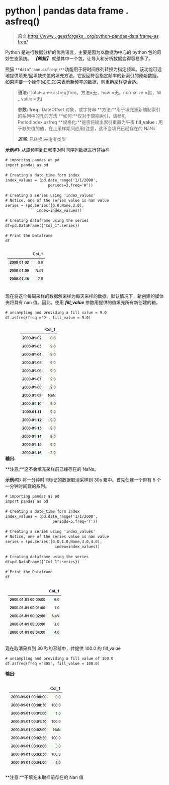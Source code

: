 # python | pandas data frame . asfreq()

> 原文:[https://www . geesforgeks . org/python-pandas-data frame-as freq/](https://www.geeksforgeeks.org/python-pandas-dataframe-asfreq/)

Python 是进行数据分析的优秀语言，主要是因为以数据为中心的 python 包的奇妙生态系统。 ***【熊猫】*** 就是其中一个包，让导入和分析数据变得容易多了。

熊猫 `**dataframe.asfreq()**`功能用于将时间序列转换为指定频率。该功能可选地提供填充/回填缺失值的填充方法。它返回符合指定频率的新索引的原始数据。如果需要一个操作(如汇总)来表示新频率的数据，则重新采样更合适。

> **语法:** DataFrame.asfreq(freq，方法=无，how =无，normalize =假，fill _ value =无)
> 
> **参数:**
> **freq :** DateOffset 对象，或字符串
> **方法:**用于填充重新编制索引的系列中的孔的方法
> **如何:**仅对于周期索引，请参见 PeriodIndex.asfreq
> **规格化:**是否将输出索引重置为午夜
> **fill_value :** 用于缺失值的值，在上采样期间应用(注意，这不会填充已经存在的 NaNs
> 
> ***返回:*** 已转换:来电者类型

**示例#1:** 从周频率到日频率对时间序列数据进行非抽样

```
# importing pandas as pd
import pandas as pd

# Creating a date_time form index 
index_values = (pd.date_range('1/1/2000',
                   periods=3,freq='W'))

# Creating a series using 'index_values'
# Notice, one of the series value is nan value
series = (pd.Series([0.0,None,2.0],
              index=index_values))

# Creating dataframe using the series
df=pd.DataFrame({"Col_1":series})

# Print the Dataframe
df
```

![](img/4cda130e284e49bf6174d953c5ba3591.png)

现在将这个每周采样的数据解采样为每天采样的数据。默认情况下，新创建的媒体夹将具有 nan 值。因此，使用 ***fill_value*** 参数用提供的值填充所有新创建的箱。

```
# unsampling and providing a fill value = 9.0
df.asfreq(freq ='D', fill_value = 9.0)
```

**输出:**
![](img/06daa16645fa67e257c2a7616d95038a.png)

**注意:**这不会填充采样前已经存在的 NaNs。

**示例#2:** 将一分钟时间标记的数据取消采样到 30s 箱中。首先创建一个带有 5 个一分钟时间戳的系列。

```
# importing pandas as pd
import pandas as pd

# Creating a date_time form index 
index_values = (pd.date_range('1/1/2000',
                     periods=5,freq='T'))

# Creating a series using 'index_values'
# Notice, one of the series value is nan value
series = (pd.Series([0.0,1.0,None,3.0,4.0],
                      index=index_values))

# Creating dataframe using the series
df=pd.DataFrame({"Col_1":series})

# Print the Dataframe
df
```

![](img/ea15c65854aa0fd2c62c16820ee6fb41.png)

现在取消采样到 30 秒的容器中，并提供 100.0 的 fill_value

```
# unsampling and providing a fill value of 100.0
df.asfreq(freq ='30S', fill_value = 100.0)
```

**输出:**

![](img/1ceb75238ec8c8df76715993caea1db6.png)

**注意:**不填充未取样前存在的 Nan 值